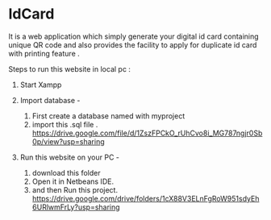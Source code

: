 # IdCard
It is a web application which simply generate your digital id card containing unique QR code and also provides the facility to apply for duplicate id card with printing feature . 

Steps to run this website in local pc :

1. Start Xampp

2. Import database -
     1. First create a database named with myproject
     2. import this .sql file .
     https://drive.google.com/file/d/1ZszFPCkO_rUhCvo8i_MG787ngjr0Sb0p/view?usp=sharing
  
3. Run this website on your PC -
    1.  download this folder 
    2.  Open it in Netbeans IDE.
    3.  and then Run this project.
    https://drive.google.com/drive/folders/1cX88V3ELnFgRoW951sdyEh6URlwmFrLy?usp=sharing

